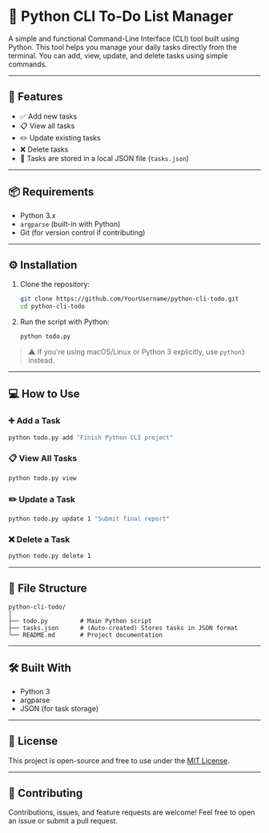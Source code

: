 # 📝 Python CLI To-Do List Manager

A simple and functional Command-Line Interface (CLI) tool built using Python. This tool helps you manage your daily tasks directly from the terminal. You can add, view, update, and delete tasks using simple commands.

---

## 🚀 Features

- ✅ Add new tasks
- 📋 View all tasks
- ✏️ Update existing tasks
- ❌ Delete tasks
- 💾 Tasks are stored in a local JSON file (`tasks.json`)

---

## 📦 Requirements

- Python 3.x
- `argparse` (built-in with Python)
- Git (for version control if contributing)

---

## ⚙️ Installation

1. Clone the repository:
   ```bash
   git clone https://github.com/YourUsername/python-cli-todo.git
   cd python-cli-todo

2. Run the script with Python:

   ```bash
   python todo.py
   ```

> ⚠️ If you're using macOS/Linux or Python 3 explicitly, use `python3` instead.

---

## 💻 How to Use

### ➕ Add a Task

```bash
python todo.py add "Finish Python CLI project"
```

### 📋 View All Tasks

```bash
python todo.py view
```

### ✏️ Update a Task

```bash
python todo.py update 1 "Submit final report"
```

### ❌ Delete a Task

```bash
python todo.py delete 1
```

---

## 📁 File Structure

```
python-cli-todo/
│
├── todo.py         # Main Python script
├── tasks.json      # (Auto-created) Stores tasks in JSON format
└── README.md       # Project documentation
```

---

## 🛠️ Built With

* Python 3
* argparse
* JSON (for task storage)

---

## 📌 License

This project is open-source and free to use under the [MIT License](LICENSE).

---

## 🤝 Contributing

Contributions, issues, and feature requests are welcome! Feel free to open an issue or submit a pull request.
